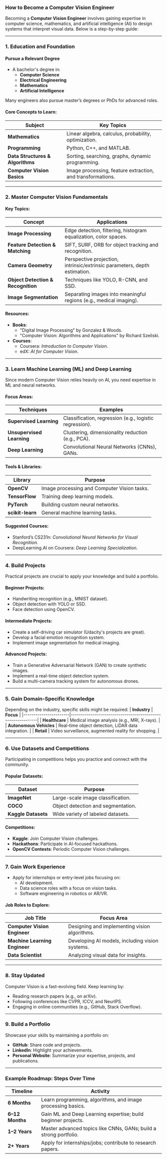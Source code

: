 ### How to Become a Computer Vision Engineer

Becoming a **Computer Vision Engineer** involves gaining expertise in computer science, mathematics, and artificial intelligence (AI) to design systems that interpret visual data. Below is a step-by-step guide:

---

### 1. **Education and Foundation**
#### **Pursue a Relevant Degree**
- A bachelor's degree in:
  - **Computer Science**
  - **Electrical Engineering**
  - **Mathematics**
  - **Artificial Intelligence**
  
Many engineers also pursue master’s degrees or PhDs for advanced roles.

#### **Core Concepts to Learn**:
| **Subject**            | **Key Topics**                                           |
|-------------------------|---------------------------------------------------------|
| **Mathematics**        | Linear algebra, calculus, probability, optimization.     |
| **Programming**        | Python, C++, and MATLAB.                                 |
| **Data Structures & Algorithms** | Sorting, searching, graphs, dynamic programming. |
| **Computer Vision Basics** | Image processing, feature extraction, and transformations. |

---

### 2. **Master Computer Vision Fundamentals**
#### **Key Topics**:
| **Concept**                     | **Applications**                                                       |
|----------------------------------|------------------------------------------------------------------------|
| **Image Processing**            | Edge detection, filtering, histogram equalization, color spaces.       |
| **Feature Detection & Matching**| SIFT, SURF, ORB for object tracking and recognition.                   |
| **Camera Geometry**             | Perspective projection, intrinsic/extrinsic parameters, depth estimation. |
| **Object Detection & Recognition** | Techniques like YOLO, R-CNN, and SSD.                                   |
| **Image Segmentation**          | Separating images into meaningful regions (e.g., medical imaging).     |

#### **Resources**:
- **Books**: 
  - "Digital Image Processing" by Gonzalez & Woods.
  - "Computer Vision: Algorithms and Applications" by Richard Szeliski.
- **Courses**:
  - Coursera: *Introduction to Computer Vision*.
  - edX: *AI for Computer Vision*.

---

### 3. **Learn Machine Learning (ML) and Deep Learning**
Since modern Computer Vision relies heavily on AI, you need expertise in ML and neural networks.

#### **Focus Areas**:
| **Techniques**          | **Examples**                                           |
|--------------------------|-------------------------------------------------------|
| **Supervised Learning**  | Classification, regression (e.g., logistic regression).|
| **Unsupervised Learning**| Clustering, dimensionality reduction (e.g., PCA).     |
| **Deep Learning**        | Convolutional Neural Networks (CNNs), GANs.           |

#### **Tools & Libraries**:
| **Library**         | **Purpose**                    |
|---------------------|---------------------------------|
| **OpenCV**          | Image processing and Computer Vision tasks. |
| **TensorFlow**      | Training deep learning models. |
| **PyTorch**         | Building custom neural networks.|
| **scikit-learn**    | General machine learning tasks.|

#### **Suggested Courses**:
- Stanford’s CS231n: *Convolutional Neural Networks for Visual Recognition*.
- DeepLearning.AI on Coursera: *Deep Learning Specialization*.

---

### 4. **Build Projects**
Practical projects are crucial to apply your knowledge and build a portfolio.

#### **Beginner Projects**:
- Handwriting recognition (e.g., MNIST dataset).
- Object detection with YOLO or SSD.
- Face detection using OpenCV.

#### **Intermediate Projects**:
- Create a self-driving car simulator (Udacity's projects are great).
- Develop a facial emotion recognition system.
- Implement image segmentation for medical imaging.

#### **Advanced Projects**:
- Train a Generative Adversarial Network (GAN) to create synthetic images.
- Implement a real-time object detection system.
- Build a multi-camera tracking system for autonomous drones.

---

### 5. **Gain Domain-Specific Knowledge**
Depending on the industry, specific skills might be required:
| **Industry**          | **Focus**                                                    |
|-----------------------|-------------------------------------------------------------|
| **Healthcare**        | Medical image analysis (e.g., MRI, X-rays).                 |
| **Autonomous Vehicles** | Real-time object detection, LiDAR data integration.         |
| **Retail**            | Video surveillance, augmented reality for shopping.         |

---

### 6. **Use Datasets and Competitions**
Participating in competitions helps you practice and connect with the community.

#### **Popular Datasets**:
| **Dataset**          | **Purpose**                              |
|----------------------|------------------------------------------|
| **ImageNet**         | Large-scale image classification.        |
| **COCO**             | Object detection and segmentation.       |
| **Kaggle Datasets**  | Wide variety of labeled datasets.        |

#### **Competitions**:
- **Kaggle**: Join Computer Vision challenges.
- **Hackathons**: Participate in AI-focused hackathons.
- **OpenCV Contests**: Periodic Computer Vision challenges.

---

### 7. **Gain Work Experience**
- Apply for internships or entry-level jobs focusing on:
  - AI development.
  - Data science roles with a focus on vision tasks.
  - Software engineering in robotics or AR/VR.

#### **Job Roles to Explore**:
| **Job Title**              | **Focus Area**                                     |
|----------------------------|---------------------------------------------------|
| **Computer Vision Engineer**| Designing and implementing vision algorithms.    |
| **Machine Learning Engineer** | Developing AI models, including vision systems. |
| **Data Scientist**         | Analyzing visual data for insights.               |

---

### 8. **Stay Updated**
Computer Vision is a fast-evolving field. Keep learning by:
- Reading research papers (e.g., on arXiv).
- Following conferences like CVPR, ICCV, and NeurIPS.
- Engaging in online communities (e.g., GitHub, Stack Overflow).

---

### 9. **Build a Portfolio**
Showcase your skills by maintaining a portfolio on:
- **GitHub**: Share code and projects.
- **LinkedIn**: Highlight your achievements.
- **Personal Website**: Summarize your expertise, projects, and publications.

---

### Example Roadmap: **Steps Over Time**

| **Timeline**         | **Activity**                                                   |
|-----------------------|---------------------------------------------------------------|
| **6 Months**         | Learn programming, algorithms, and image processing basics.   |
| **6–12 Months**      | Gain ML and Deep Learning expertise; build beginner projects. |
| **1–2 Years**        | Master advanced topics like CNNs, GANs; build a strong portfolio. |
| **2+ Years**         | Apply for internships/jobs; contribute to research papers.    |

